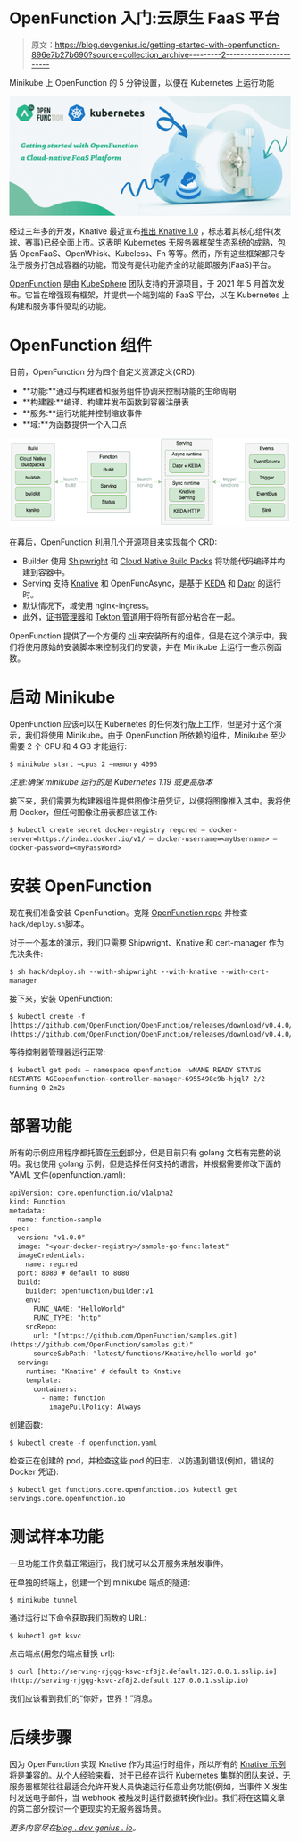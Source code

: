 # OpenFunction 入门:云原生 FaaS 平台

> 原文：<https://blog.devgenius.io/getting-started-with-openfunction-896e7b27b690?source=collection_archive---------2----------------------->

Minikube 上 OpenFunction 的 5 分钟设置，以便在 Kubernetes 上运行功能

![](img/7dd8e98815d4c953869f224713e8a777.png)

经过三年多的开发，Knative 最近宣布[推出 Knative 1.0](https://knative.dev/blog/articles/announcing-knative-1.0/) ，标志着其核心组件(发球、赛事)已经全面上市。这表明 Kubernetes 无服务器框架生态系统的成熟，包括 OpenFaaS、OpenWhisk、Kubeless、Fn 等等。然而，所有这些框架都只专注于服务打包成容器的功能，而没有提供功能齐全的功能即服务(FaaS)平台。

[OpenFunction](https://github.com/OpenFunction/OpenFunction) 是由 [KubeSphere](https://kubesphere.io/) 团队支持的开源项目，于 2021 年 5 月首次发布。它旨在增强现有框架，并提供一个端到端的 FaaS 平台，以在 Kubernetes 上构建和服务事件驱动的功能。

# OpenFunction 组件

目前，OpenFunction 分为四个自定义资源定义(CRD):

*   **功能:**通过与构建者和服务组件协调来控制功能的生命周期
*   **构建器:**编译、构建并发布函数到容器注册表
*   **服务:**运行功能并控制缩放事件
*   **域:**为函数提供一个入口点

![](img/7df7fd703f5f21a21953365302bb11b6.png)

在幕后，OpenFunction 利用几个开源项目来实现每个 CRD:

*   Builder 使用 [Shipwright](https://shipwright.io/) 和 [Cloud Native Build Packs](https://buildpacks.io/) 将功能代码编译并构建到容器中。
*   Serving 支持 [Knative](https://knative.dev/docs/) 和 OpenFuncAsync，是基于 [KEDA](https://keda.sh/) 和 [Dapr](https://dapr.io/) 的运行时。
*   默认情况下，域使用 nginx-ingress。
*   此外，[证书管理器](https://cert-manager.io/)和 [Tekton 管道](https://tekton.dev/)用于将所有部分粘合在一起。

OpenFunction 提供了一个方便的 [cli](https://github.com/OpenFunction/cli) 来安装所有的组件，但是在这个演示中，我们将使用原始的安装脚本来控制我们的安装，并在 Minikube 上运行一些示例函数。

# 启动 Minikube

OpenFunction 应该可以在 Kubernetes 的任何发行版上工作，但是对于这个演示，我们将使用 Minikube。由于 OpenFunction 所依赖的组件，Minikube 至少需要 2 个 CPU 和 4 GB 才能运行:

```
$ minikube start –cpus 2 –memory 4096
```

*注意:确保 minikube 运行的是 Kubernetes 1.19 或更高版本*

接下来，我们需要为构建器组件提供图像注册凭证，以便将图像推入其中。我将使用 Docker，但任何图像注册表都应该工作:

```
$ kubectl create secret docker-registry regcred — docker-server=https://index.docker.io/v1/ — docker-username=<myUsername> — docker-password=<myPassWord>
```

# 安装 OpenFunction

现在我们准备安装 OpenFunction。克隆 [OpenFunction repo](https://github.com/OpenFunction/OpenFunction) 并检查`hack/deploy.sh`脚本。

对于一个基本的演示，我们只需要 Shipwright、Knative 和 cert-manager 作为先决条件:

```
$ sh hack/deploy.sh --with-shipwright --with-knative --with-cert-manager
```

接下来，安装 OpenFunction:

```
$ kubectl create -f [https://github.com/OpenFunction/OpenFunction/releases/download/v0.4.0/bundle.yaml](https://github.com/OpenFunction/OpenFunction/releases/download/v0.4.0/bundle.yaml)
```

等待控制器管理器运行正常:

```
$ kubectl get pods — namespace openfunction -wNAME READY STATUS RESTARTS AGEopenfunction-controller-manager-6955498c9b-hjql7 2/2 Running 0 2m2s
```

# 部署功能

所有的示例应用程序都托管在[示例](https://github.com/OpenFunction/samples)部分，但是目前只有 golang 文档有完整的说明。我也使用 golang 示例，但是选择任何支持的语言，并根据需要修改下面的 YAML 文件(openfunction.yaml):

```
apiVersion: core.openfunction.io/v1alpha2
kind: Function
metadata:
  name: function-sample
spec:
  version: "v1.0.0"
  image: "<your-docker-registry>/sample-go-func:latest"
  imageCredentials:
    name: regcred
  port: 8080 # default to 8080
  build:
    builder: openfunction/builder:v1
    env:
      FUNC_NAME: "HelloWorld"
      FUNC_TYPE: "http"
    srcRepo:
      url: "[https://github.com/OpenFunction/samples.git](https://github.com/OpenFunction/samples.git)"
      sourceSubPath: "latest/functions/Knative/hello-world-go"
  serving:
    runtime: "Knative" # default to Knative
    template:
      containers:
        - name: function
          imagePullPolicy: Always
```

创建函数:

```
$ kubectl create -f openfunction.yaml
```

检查正在创建的 pod，并检查这些 pod 的日志，以防遇到错误(例如，错误的 Docker 凭证):

```
$ kubectl get functions.core.openfunction.io$ kubectl get servings.core.openfunction.io
```

# 测试样本功能

一旦功能工作负载正常运行，我们就可以公开服务来触发事件。

在单独的终端上，创建一个到 minikube 端点的隧道:

```
$ minikube tunnel
```

通过运行以下命令获取我们函数的 URL:

```
$ kubectl get ksvc
```

点击端点(用您的端点替换 url):

```
$ curl [http://serving-rjgqg-ksvc-zf8j2.default.127.0.0.1.sslip.io](http://serving-rjgqg-ksvc-zf8j2.default.127.0.0.1.sslip.io)
```

我们应该看到我们的“你好，世界！”消息。

# 后续步骤

因为 OpenFunction 实现 Knative 作为其运行时组件，所以所有的 [Knative 示例](https://knative.dev/docs/serving/samples/)将是兼容的。从个人经验来看，对于已经在运行 Kubernetes 集群的团队来说，无服务器框架往往最适合允许开发人员快速运行任意业务功能(例如，当事件 X 发生时发送电子邮件，当 webhook 被触发时运行数据转换作业)。我们将在这篇文章的第二部分探讨一个更现实的无服务器场景。

*更多内容尽在*[*blog . dev genius . io*](http://blog.devgenius.io)*。*